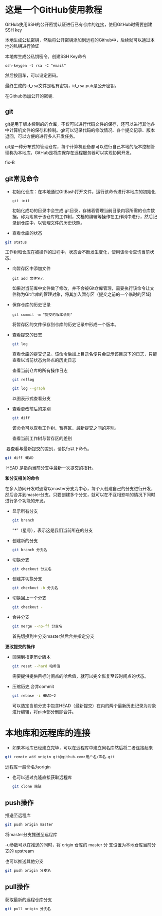 # 这是一个GitHub使用教程

GitHub使用SSH的公开密钥认证进行已有仓库的连接，使用GitHub时需要创建SSH key

本地生成公私密钥，然后将公开密钥添加到远程的Github中，后续就可以通过本地的私钥进行验证

本地库生成公私钥密令，创建SSH Key命令

~~~b
ssh-keygen -t rsa -C "email"
~~~

然后按回车，可以设定密码。

最终生成的id_rsa文件是私有密钥，id_rsa.pub是公开密钥。

在Github添加公开的密钥.

## git

git是用于版本控制的的仓库，不仅可以进行代码文件的保存，还可以进行其他各中计算机文件的保存和控制。git可以记录代码的修改情况、各个提交记录、版本退回，可以方便的进行多人开发任务。

git是一种分布式的管理仓库，每个计算机设备都可以进行自己本地的版本控制管理称为本地库，GitHub是将库保存在远程服务器可以实现协同开发。

fix-B

## git常见命令

- 初始化仓库：在本地通过GitBash打开文件，运行该命令进行本地库的初始化

  ~~~b
  git init
  ~~~

  初始化成功的目录中会生成.git目录，存储着管理当前目录内容所需的仓库数据。称为附属于该仓库的工作树，文档的编辑等操作在工作树中进行，然后记录到仓库中，以管理文件的历史快照。

- 查看仓库的状态

~~~bash
git status
~~~

工作树和仓库在被操作的过程中，状态会不断发生变化，使用该命令查询当前状态。

- 向暂存区中添加文件

  ~~~ba
  git add 文件名/.
  ~~~

  如果对当前库中文件做了修改，并不会被Git仓库管理，需要执行该命令让文件称为Git仓库的管理对象，将其加入暂存区（提交之前的一个临时的区域)

- 保存仓库的历史记录

  ~~~b
  git commit -m "提交的版本说明"
  ~~~

  将暂存区的文件保存到仓库的历史记录中形成一个版本。

- 查看提交的日志

  ~~~bash
  git log
  ~~~

  查看仓库的提交记录。该命令后加上目录名便只会显示该目录下的日志，只能查看以当前状态为终点的历史日志

  查看当前仓库的所有操作日志

  ~~~bash
  git reflog
  ~~~

  

  ~~~bash
  git log --graph
  ~~~

  以图表形式查看分支

- 查看更改前后的差别

  ~~~bash
  git diff
  ~~~

  该命令可以查看工作树、暂存区、最新提交之间的差别。

  查看当前工作树与暂存区的差别

​     要查看与最新提交的差别，请执行以下命令。

~~~bash
git diff HEAD
~~~

​     HEAD 是指向当前分支中最新一次提交的指针。

**和分支相关的命令**

在多人协同开发时通常以master分支为中心，每个人创建自己的分支进行开发，然后合并到master分支。只要创建多个分支，就可以在不互相影响的情况下同时进行多个功能的开发。

- 显示所有分支

  ~~~bash
  git branch
  ~~~

  “*”（星号），表示这是我们当前所在的分支

- 创建新的分支

  ~~~bash
  git branch 分支名
  ~~~

- 切换分支

  ~~~bash
  git checkout 分支名
  ~~~

- 创建并切换分支

  ~~~bash
  git checkout -b 分支名
  ~~~

- 切换回上一个分支

  ~~~bash
  git checkout -
  ~~~

- 合并分支

  ~~~bash
  git merge --no-ff 分支名
  ~~~

  首先切换到主分支master然后合并指定分支

**更改提交的操作**

- 回溯到指定历史版本

  ~~~bash
  git reset --hard 哈希值
  ~~~

  需要提供提供目标时间点的哈希值，就可以完全恢复至该时间点的状态。

- 压缩历史,合并commit

  ~~~bash
  git rebase -i HEAD~2
  ~~~

  可以选定当前分支中包含HEAD（最新提交）在内的两个最新历史记录为对象进行编辑，将pick部分删除合并。

# 本地库和远程库的连接

- 如果本地库已经建立完毕，可以在远程库中建立同名库然后将二者连接起来

~~~bash
git remote add origin git@github.com:用户名/库名.git
~~~

远程库一般命名为origin

- 也可以通过克隆直接获取远程库

  ~~~bash
  git clone 粘贴
  ~~~

## push操作

推送至远程库

~~~bash
git push origin master
~~~

将master分支推送至远程库

-u参数可以在推送的同时，将 origin 仓库的 master 分 支设置为本地仓库当前分支的 upstream

也可以推送其他分支

~~~bash
git push origin 分支名
~~~

## pull操作

获取最新的远程仓库分支

~~~bash
git pull origin 分支名
~~~

